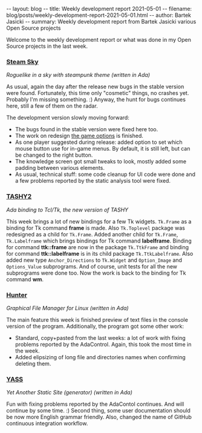 -- layout: blog
-- title: Weekly development report 2021-05-01
-- filename: blog/posts/weekly-development-report-2021-05-01.html
-- author: Bartek Jasicki
-- summary: Weekly development report from Bartek Jasicki various Open Source projects

Welcome to the weekly development report or what was done in my Open Source
projects in the last week.

### [Steam Sky](https://www.laeran.pl/repositories/steamsky)

*Roguelike in a sky with steampunk theme (written in Ada)*

As usual, again the day after the release new bugs in the stable version were
found. Fortunately, this time only "cosmetic" things, no crashes yet. Probably
I'm missing something. :) Anyway, the hunt for bugs continues here, still a
few of them on the radar.

The development version slowly moving forward:

* The bugs found in the stable version were fixed here too.
* The work on redesign [the game options](https://imgur.com/SlUwayo) is
  finished.
* As one player suggested during release: added option to set which mouse
  button use for in-game menus. By default, it is still left, but can be
  changed to the right button.
* The knowledge screen got small tweaks to look, mostly added some padding
  between various elements.
* As usual, technical stuff: some code cleanup for UI code were done and a few
  problems reported by the static analysis tool were fixed.

### [TASHY2](https://www.laeran.pl/repositories/tashy2)

*Ada binding to Tcl/Tk, the new version of TASHY*

This week brings a lot of new bindings for a few Tk widgets. `Tk.Frame` as a
binding for Tk command **frame** is made. Also `Tk.Toplevel` package was
redesigned as a child for `Tk.Frame`. Added another child for `Tk.Frame`,
`Tk.Labelframe` which brings bindings for Tk command **labelframe**. Binding
for command **ttk::frame** are now in the package `Tk.TtkFrame` and binding for
command **ttk::labelframe** is in its child package `Tk.TtkLabelframe`. Also
added new type `Anchor_Directions` to `Tk.Widget` and `Option_Image` and
`Options_Value` subprograms. And of course, unit tests for all the new
subprograms were done too. Now the work is back to the binding for Tk command
**wm**.

### [Hunter](https://www.laeran.pl/repositories/hunter)

*Graphical File Manager for Linux (written in Ada)*

The main feature this week is finished preview of text files in the console
version of the program. Additionally, the program got some other work:

* Standard, copy+pasted from the last weeks: a lot of work with fixing problems
  reported by the AdaControl. Again, this took the most time in the week.
* Added elipsizing of long file and directories names when confirming deleting
  them.

### [YASS](https://www.laeran.pl/repositories/yass)

*Yet Another Static Site (generator) (written in Ada)*

Fun with fixing problems reported by the AdaContol continues. And will continue
by some time. :) Second thing, some user documentation should be now more
English grammar friendly. Also, changed the name of GitHub continuous
integration workflow.
